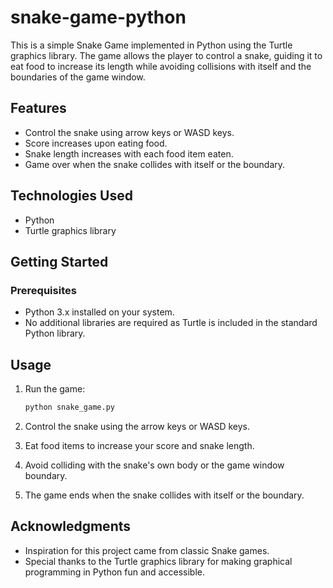 # snake-game-python

This is a simple Snake Game implemented in Python using the Turtle graphics library. The game allows the player to control a snake, guiding it to eat food to increase its length while avoiding collisions with itself and the boundaries of the game window.

## Features

- Control the snake using arrow keys or WASD keys.
- Score increases upon eating food.
- Snake length increases with each food item eaten.
- Game over when the snake collides with itself or the boundary.

## Technologies Used

- Python
- Turtle graphics library

## Getting Started

### Prerequisites

- Python 3.x installed on your system.
- No additional libraries are required as Turtle is included in the standard Python library.

## Usage

1. Run the game:

    ```bash
    python snake_game.py
    ```

2. Control the snake using the arrow keys or WASD keys.
3. Eat food items to increase your score and snake length.
4. Avoid colliding with the snake's own body or the game window boundary.
5. The game ends when the snake collides with itself or the boundary.

## Acknowledgments

- Inspiration for this project came from classic Snake games.
- Special thanks to the Turtle graphics library for making graphical programming in Python fun and accessible.
